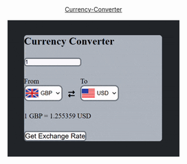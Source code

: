 <div align="center">
    <a href="https://kishaltandel.github.io/Currency-Converter/">Currency-Converter</a>
</div>
<br>
<div align="center">
    <img src="Currency-Converter.gif" alt="GIF of currency converter">
</div>

<!-- Note that Exchange Rate for all currencies may not be accessible through this converter due to the API that I have called here -->

<!-- I have created this project just for implementing some concepts of JS -->
